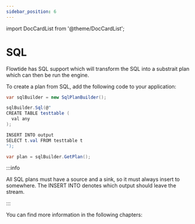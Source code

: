 ```yaml
---
sidebar_position: 6
---
```


import DocCardList from '@theme/DocCardList';



# SQL

Flowtide has SQL support which will transform the SQL into a substrait plan which can then be run the engine.

To create a plan from SQL, add the following code to your application:

```csharp
var sqlBuilder = new SqlPlanBuilder();

sqlBuilder.Sql(@"
CREATE TABLE testtable (
  val any
);

INSERT INTO output
SELECT t.val FROM testtable t
");

var plan = sqlBuilder.GetPlan();
```

:::info

All SQL plans must have a source and a sink, so it must always insert to somewhere.
The INSERT INTO denotes which output should leave the stream.

:::

You can find more information in the following chapters:

<DocCardList />